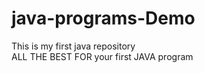 # java-programs-Demo
This is my first java repository
<br>
ALL THE BEST FOR your first JAVA program
